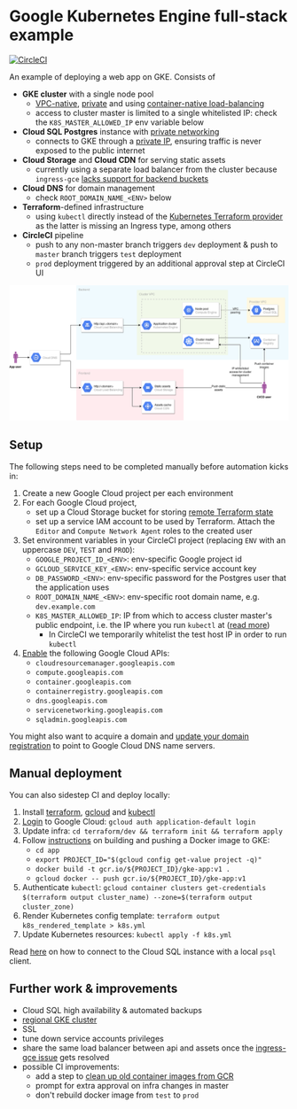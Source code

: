 # Google Kubernetes Engine full-stack example
[![CircleCI](https://circleci.com/gh/epiphone/gke-terraform-example/tree/master.svg?style=svg)](https://circleci.com/gh/epiphone/gke-terraform-example/tree/master)

An example of deploying a web app on GKE. Consists of
- **GKE cluster** with a single node pool
  - [VPC-native](https://cloud.google.com/kubernetes-engine/docs/how-to/alias-ips), [private](https://cloud.google.com/kubernetes-engine/docs/how-to/private-clusters) and using [container-native load-balancing](https://cloud.google.com/kubernetes-engine/docs/how-to/container-native-load-balancing)
  - access to cluster master is limited to a single whitelisted IP: check the `K8S_MASTER_ALLOWED_IP` env variable below
- **Cloud SQL Postgres** instance with [private networking](https://cloud.google.com/blog/products/databases/introducing-private-networking-connection-for-cloud-sql)
  - connects to GKE through a [private IP](https://cloud.google.com/sql/docs/mysql/connect-kubernetes-engine#private-ip), ensuring traffic is never exposed to the public internet
- **Cloud Storage** and **Cloud CDN** for serving static assets
  - currently using a separate load balancer from the cluster because `ingress-gce` [lacks support for backend buckets](https://github.com/kubernetes/ingress-gce/issues/33)
- **Cloud DNS** for domain management
    - check `ROOT_DOMAIN_NAME_<ENV>` below
- **Terraform**-defined infrastructure
  - using `kubectl` directly instead of the [Kubernetes Terraform provider](https://github.com/terraform-providers/terraform-provider-kubernetes) as the latter is missing an Ingress type, among others
- **CircleCI** pipeline
  - push to any non-master branch triggers `dev` deployment & push to `master` branch triggers `test` deployment
  - `prod` deployment triggered by an additional approval step at CircleCI UI

![architecture sketch](/doc/gke-sample-app.png)

## Setup

The following steps need to be completed manually before automation kicks in:

1. Create a new Google Cloud project per each environment
2. For each Google Cloud project,
    - set up a Cloud Storage bucket for storing [remote Terraform state](https://www.terraform.io/docs/backends/types/gcs.html)
    - set up a service IAM account to be used by Terraform. Attach the `Editor` and `Compute Network Agent` roles to the created user
3. Set environment variables in your CircleCI project (replacing `ENV` with an uppercase `DEV`, `TEST` and `PROD`):
    - `GOOGLE_PROJECT_ID_<ENV>`: env-specific Google project id
    - `GCLOUD_SERVICE_KEY_<ENV>`: env-specific service account key
    - `DB_PASSWORD_<ENV>`: env-specific password for the Postgres user that the application uses
    - `ROOT_DOMAIN_NAME_<ENV>`: env-specific root domain name, e.g. `dev.example.com`
    - `K8S_MASTER_ALLOWED_IP`: IP from which to access cluster master's public endpoint, i.e. the IP where you run `kubectl` at ([read more](https://cloud.google.com/kubernetes-engine/docs/how-to/authorized-networks))
      - In CircleCI we temporarily whitelist the test host IP in order to run `kubectl`
4. [Enable](https://cloud.google.com/apis/docs/enable-disable-apis) the following Google Cloud APIs:
    - `cloudresourcemanager.googleapis.com`
    - `compute.googleapis.com`
    - `container.googleapis.com`
    - `containerregistry.googleapis.com`
    - `dns.googleapis.com`
    - `servicenetworking.googleapis.com`
    - `sqladmin.googleapis.com`

You might also want to acquire a domain and [update your domain registration](https://cloud.google.com/dns/docs/update-name-servers) to point to Google Cloud DNS name servers.

## Manual deployment

You can also sidestep CI and deploy locally:

1. Install [terraform](https://learn.hashicorp.com/terraform/getting-started/install.html), [gcloud](https://cloud.google.com/sdk/#Quick_Start) and [kubectl](https://kubernetes.io/docs/tasks/tools/install-kubectl/)
2. [Login](https://www.terraform.io/docs/providers/google/provider_reference.html) to Google Cloud: `gcloud auth application-default login`
3. Update infra: `cd terraform/dev && terraform init && terraform apply`
4. Follow [instructions](https://cloud.google.com/kubernetes-engine/docs/tutorials/hello-app) on building and pushing a Docker image to GKE:
    - `cd app`
    - `export PROJECT_ID="$(gcloud config get-value project -q)"`
    - `docker build -t gcr.io/${PROJECT_ID}/gke-app:v1 .`
    - `gcloud docker -- push gcr.io/${PROJECT_ID}/gke-app:v1`
5. Authenticate `kubectl`: `gcloud container clusters get-credentials $(terraform output cluster_name) --zone=$(terraform output cluster_zone)`
6. Render Kubernetes config template: `terraform output k8s_rendered_template > k8s.yml`
7. Update Kubernetes resources: `kubectl apply -f k8s.yml`

Read [here](https://cloud.google.com/sql/docs/postgres/quickstart-proxy-test) on how to connect to the Cloud SQL instance with a local `psql` client.

## Further work & improvements

- Cloud SQL high availability & automated backups
- [regional GKE cluster](https://cloud.google.com/kubernetes-engine/docs/concepts/regional-clusters)
- SSL
- tune down service accounts privileges
- share the same load balancer between api and assets once the [ingress-gce issue](https://github.com/kubernetes/ingress-gce/issues/33) gets resolved
- possible CI improvements:
    - add a step to [clean up old container images from GCR](https://gist.github.com/ahmetb/7ce6d741bd5baa194a3fac6b1fec8bb7)
    - prompt for extra approval on infra changes in master
    - don't rebuild docker image from `test` to `prod`
